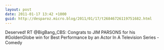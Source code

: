 ```yaml
---
layout: post
date: 2011-01-17 13:42 +1000
guid: http://desparoz.micro.blog/2011/01/17/t26846726119751682.html
---
```

Deserved! RT @BigBang_CBS: Congrats to JIM PARSONS for his #GoldenGlobe win for Best Performance by an Actor In A Television Series - Comedy
